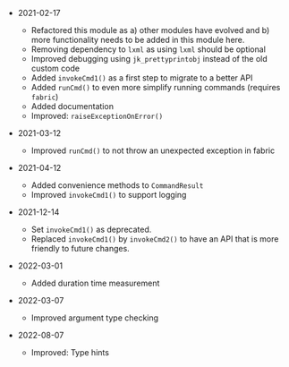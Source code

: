 
* 2021-02-17
	* Refactored this module as a) other modules have evolved and b) more functionality needs to be added in this module here.
	* Removing dependency to `lxml` as using `lxml` should be optional
	* Improved debugging using `jk_prettyprintobj` instead of the old custom code
	* Added `invokeCmd1()` as a first step to migrate to a better API
	* Added `runCmd()` to even more simplify running commands (requires `fabric`)
	* Added documentation
	* Improved: `raiseExceptionOnError()`

* 2021-03-12
	* Improved `runCmd()` to not throw an unexpected exception in fabric

* 2021-04-12
	* Added convenience methods to `CommandResult`
	* Improved `invokeCmd1()` to support logging

* 2021-12-14
	* Set `invokeCmd1()` as deprecated.
	* Replaced `invokeCmd1()` by `invokeCmd2()` to have an API that is more friendly to future changes.

* 2022-03-01
	* Added duration time measurement

* 2022-03-07
	* Improved argument type checking

* 2022-08-07
	* Improved: Type hints

